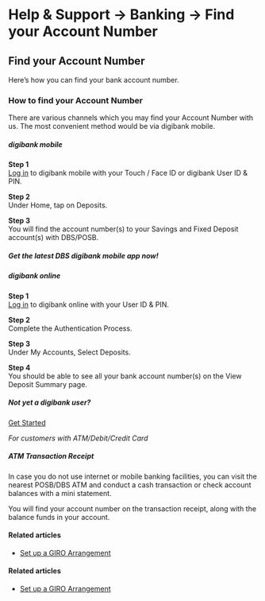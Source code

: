 # Help & Support -> Banking -> Find your Account Number 

## Find your Account Number 

Here’s how you can find your bank account number. 

### How to find your Account Number 

There are various channels which you may find your Account Number with us. The most convenient method would be via digibank mobile.

#####  digibank mobile

**Step 1**  
[Log in](https://www.dbs.com.sg/personal/mobile/dl/chatbanking-redirection.html?SERVICE_ID=eml_updatedetails&APP_ID=DBS?pid=sg-dbs-help-support-bank-account-view-account-number) to digibank mobile with your Touch / Face ID or digibank User ID & PIN. 

**Step 2**  
Under Home, tap on Deposits. 

**Step 3**  
You will find the account number(s) to your Savings and Fixed Deposit account(s) with DBS/POSB. 

##### Get the latest DBS digibank mobile app now!

[](https://itunes.apple.com/us/app/dbs-mobile-banking/id1068403826?mt=8) [](https://play.google.com/store/apps/details?id=com.dbs.sg.dbsmbanking) [](https://appgallery.cloud.huawei.com/marketshare/app/C101888471?locale=en_GB&source=appshare&subsource=C101888471)

#####  digibank online

**Step 1**  
[Log in](https://internet-banking.dbs.com.sg?pid=sg-dbs-help-support-bank-account-view-account-number) to digibank online with your User ID & PIN. 

**Step 2**  
Complete the Authentication Process. 

**Step 3**  
Under My Accounts, Select Deposits. 

**Step 4**  
You should be able to see all your bank account number(s) on the View Deposit Summary page. 

##### Not yet a digibank user?

[Get Started](https://www.dbs.com.sg/personal/ibanking/ibapl/ib-apply.html?pid=sg-dbs-help-support-bank-account-view-account-number)

_For customers with ATM/Debit/Credit Card_

#####  ATM Transaction Receipt

In case you do not use internet or mobile banking facilities, you can visit the nearest POSB/DBS ATM and conduct a cash transaction or check account balances with a mini statement.  
  
You will find your account number on the transaction receipt, along with the balance funds in your account. 

#### Related articles

  * [Set up a GIRO Arrangement](https://www.dbs.com.sg/personal/support/bank-payment-setup-giro-arrangement.html?pid=sg-dbs-help-support-bank-account-view-account-number)



#### Related articles

  * [Set up a GIRO Arrangement](https://www.dbs.com.sg/personal/support/bank-payment-setup-giro-arrangement.htm?pid=sg-dbs-help-support-bank-account-view-account-number)


